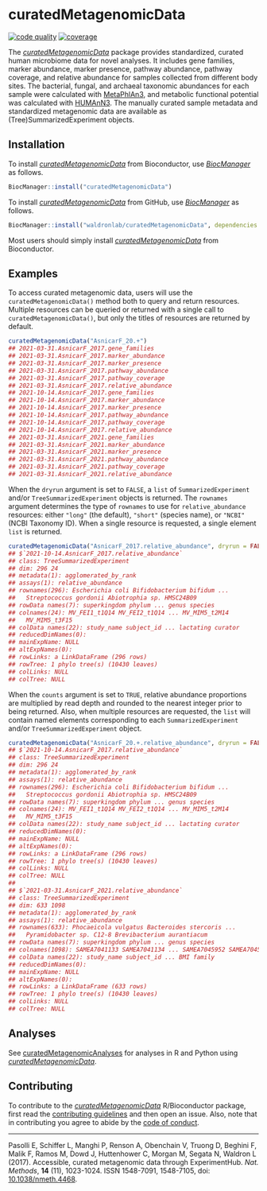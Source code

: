 
<!-- README.md is generated from README.Rmd. Please edit that file -->

# curatedMetagenomicData

<!-- badges: start -->

[![code
quality](https://img.shields.io/codefactor/grade/github/waldronlab/curatedMetagenomicData)](https://www.codefactor.io/repository/github/waldronlab/curatedmetagenomicdata)
[![coverage](https://img.shields.io/codecov/c/github/waldronlab/curatedMetagenomicData)](https://codecov.io/gh/waldronlab/curatedMetagenomicData)
<!-- badges: end -->

The
*[curatedMetagenomicData](https://bioconductor.org/packages/3.15/curatedMetagenomicData)*
package provides standardized, curated human microbiome data for novel
analyses. It includes gene families, marker abundance, marker presence,
pathway abundance, pathway coverage, and relative abundance for samples
collected from different body sites. The bacterial, fungal, and archaeal
taxonomic abundances for each sample were calculated with
[MetaPhlAn3](https://github.com/biobakery/MetaPhlAn), and metabolic
functional potential was calculated with
[HUMAnN3](https://github.com/biobakery/humann). The manually curated
sample metadata and standardized metagenomic data are available as
(Tree)SummarizedExperiment objects.

## Installation

To install
*[curatedMetagenomicData](https://bioconductor.org/packages/3.15/curatedMetagenomicData)*
from Bioconductor, use
*[BiocManager](https://CRAN.R-project.org/package=BiocManager)* as
follows.

``` r
BiocManager::install("curatedMetagenomicData")
```

To install
*[curatedMetagenomicData](https://bioconductor.org/packages/3.15/curatedMetagenomicData)*
from GitHub, use
*[BiocManager](https://CRAN.R-project.org/package=BiocManager)* as
follows.

``` r
BiocManager::install("waldronlab/curatedMetagenomicData", dependencies = TRUE, build_vignettes = TRUE)
```

Most users should simply install
*[curatedMetagenomicData](https://bioconductor.org/packages/3.15/curatedMetagenomicData)*
from Bioconductor.

## Examples

To access curated metagenomic data, users will use the
`curatedMetagenomicData()` method both to query and return resources.
Multiple resources can be queried or returned with a single call to
`curatedMetagenomicData()`, but only the titles of resources are
returned by default.

``` r
curatedMetagenomicData("AsnicarF_20.+")
## 2021-03-31.AsnicarF_2017.gene_families
## 2021-03-31.AsnicarF_2017.marker_abundance
## 2021-03-31.AsnicarF_2017.marker_presence
## 2021-03-31.AsnicarF_2017.pathway_abundance
## 2021-03-31.AsnicarF_2017.pathway_coverage
## 2021-03-31.AsnicarF_2017.relative_abundance
## 2021-10-14.AsnicarF_2017.gene_families
## 2021-10-14.AsnicarF_2017.marker_abundance
## 2021-10-14.AsnicarF_2017.marker_presence
## 2021-10-14.AsnicarF_2017.pathway_abundance
## 2021-10-14.AsnicarF_2017.pathway_coverage
## 2021-10-14.AsnicarF_2017.relative_abundance
## 2021-03-31.AsnicarF_2021.gene_families
## 2021-03-31.AsnicarF_2021.marker_abundance
## 2021-03-31.AsnicarF_2021.marker_presence
## 2021-03-31.AsnicarF_2021.pathway_abundance
## 2021-03-31.AsnicarF_2021.pathway_coverage
## 2021-03-31.AsnicarF_2021.relative_abundance
```

When the `dryrun` argument is set to `FALSE`, a `list` of
`SummarizedExperiment` and/or `TreeSummarizedExperiment` objects is
returned. The `rownames` argument determines the type of `rownames` to
use for `relative_abundance` resources: either `"long"` (the default),
`"short"` (species name), or `"NCBI"` (NCBI Taxonomy ID). When a single
resource is requested, a single element `list` is returned.

``` r
curatedMetagenomicData("AsnicarF_2017.relative_abundance", dryrun = FALSE, rownames = "short")
## $`2021-10-14.AsnicarF_2017.relative_abundance`
## class: TreeSummarizedExperiment 
## dim: 296 24 
## metadata(1): agglomerated_by_rank
## assays(1): relative_abundance
## rownames(296): Escherichia coli Bifidobacterium bifidum ...
##   Streptococcus gordonii Abiotrophia sp. HMSC24B09
## rowData names(7): superkingdom phylum ... genus species
## colnames(24): MV_FEI1_t1Q14 MV_FEI2_t1Q14 ... MV_MIM5_t2M14
##   MV_MIM5_t3F15
## colData names(22): study_name subject_id ... lactating curator
## reducedDimNames(0):
## mainExpName: NULL
## altExpNames(0):
## rowLinks: a LinkDataFrame (296 rows)
## rowTree: 1 phylo tree(s) (10430 leaves)
## colLinks: NULL
## colTree: NULL
```

When the `counts` argument is set to `TRUE`, relative abundance
proportions are multiplied by read depth and rounded to the nearest
integer prior to being returned. Also, when multiple resources are
requested, the `list` will contain named elements corresponding to each
`SummarizedExperiment` and/or `TreeSummarizedExperiment` object.

``` r
curatedMetagenomicData("AsnicarF_20.+.relative_abundance", dryrun = FALSE, counts = TRUE, rownames = "short")
## $`2021-10-14.AsnicarF_2017.relative_abundance`
## class: TreeSummarizedExperiment 
## dim: 296 24 
## metadata(1): agglomerated_by_rank
## assays(1): relative_abundance
## rownames(296): Escherichia coli Bifidobacterium bifidum ...
##   Streptococcus gordonii Abiotrophia sp. HMSC24B09
## rowData names(7): superkingdom phylum ... genus species
## colnames(24): MV_FEI1_t1Q14 MV_FEI2_t1Q14 ... MV_MIM5_t2M14
##   MV_MIM5_t3F15
## colData names(22): study_name subject_id ... lactating curator
## reducedDimNames(0):
## mainExpName: NULL
## altExpNames(0):
## rowLinks: a LinkDataFrame (296 rows)
## rowTree: 1 phylo tree(s) (10430 leaves)
## colLinks: NULL
## colTree: NULL
## 
## $`2021-03-31.AsnicarF_2021.relative_abundance`
## class: TreeSummarizedExperiment 
## dim: 633 1098 
## metadata(1): agglomerated_by_rank
## assays(1): relative_abundance
## rownames(633): Phocaeicola vulgatus Bacteroides stercoris ...
##   Pyramidobacter sp. C12-8 Brevibacterium aurantiacum
## rowData names(7): superkingdom phylum ... genus species
## colnames(1098): SAMEA7041133 SAMEA7041134 ... SAMEA7045952 SAMEA7045953
## colData names(22): study_name subject_id ... BMI family
## reducedDimNames(0):
## mainExpName: NULL
## altExpNames(0):
## rowLinks: a LinkDataFrame (633 rows)
## rowTree: 1 phylo tree(s) (10430 leaves)
## colLinks: NULL
## colTree: NULL
```

## Analyses

See
[curatedMetagenomicAnalyses](https://github.com/waldronlab/curatedMetagenomicAnalyses)
for analyses in R and Python using
*[curatedMetagenomicData](https://bioconductor.org/packages/3.15/curatedMetagenomicData)*.

## Contributing

To contribute to the
*[curatedMetagenomicData](https://bioconductor.org/packages/3.15/curatedMetagenomicData)*
R/Bioconductor package, first read the [contributing
guidelines](CONTRIBUTING.md) and then open an issue. Also, note that in
contributing you agree to abide by the [code of
conduct](CODE_OF_CONDUCT.md).

------------------------------------------------------------------------

Pasolli E, Schiffer L, Manghi P, Renson A, Obenchain V, Truong D,
Beghini F, Malik F, Ramos M, Dowd J, Huttenhower C, Morgan M, Segata N,
Waldron L (2017). Accessible, curated metagenomic data through
ExperimentHub. *Nat. Methods*, **14** (11), 1023-1024. ISSN 1548-7091,
1548-7105, doi:
[10.1038/nmeth.4468](https://doi.org/10.1038/nmeth.4468).

